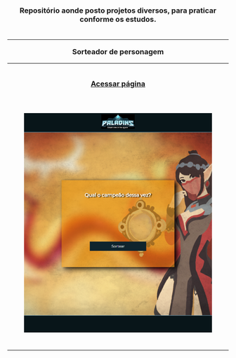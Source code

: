 <h3 align="center" dir="auto">Repositório aonde posto projetos diversos, para praticar conforme os estudos.
<br></br>
<hr>
Sorteador de personagem
<hr>
<br>
<a href="https://gabriel-anesi.github.io/_Projetos/Sorteador%20de%20personagem">Acessar página</a>

</br><br>
<img src="https://github.com/gabriel-anesi/_Projetos/blob/master/Sorteador%20de%20personagem/images/imagem%20do%20site%202.png" height="500px">
<br></br>
<hr>
